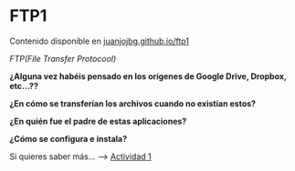 # FTP1

Contenido disponible en [juanjojbg.github.io/ftp1](https://juanjojbg.github.io/ftp1/)

*FTP(File Transfer Protocool)*

**¿Alguna vez habéis pensado en los orígenes de Google Drive, Dropbox, etc...??**

**¿En cómo se transferían los archivos cuando no existían estos?**

**¿En quién fue el padre de estas aplicaciones?**

**¿Cómo se configura e instala?**

Si quieres saber más... --> [Actividad 1](ftp1/actividad1.md)
